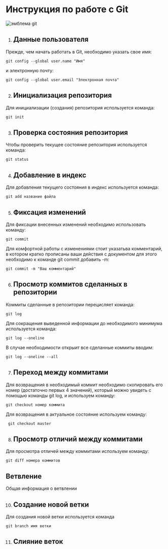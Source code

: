 # **Инструкция по работе с Git**

![эмблема git](Git.png)

1. ## Данные пользователя

Прежде, чем начать работать в Git, необходимо указать свое имя:

    git config --global user.name "Имя"

и электронную почту:

    git config --global user.email "Электронная почта"

2. ## Инициализация репозитория

Для инициализации (создания) репозитория используется команда:

    git init

3. ## Проверка состояния репозитория

Чтобы проверить текущее состояние репозитория используется команда: 

    git status

4. ## Добавление в индекс

Для добавления текущего состояния в индекс используется команда:

    git add название файла

5. ## Фиксация изменений

Для фиксации внесенных изменений необходимо использовать команду:

    git commit

Для комфортной работы с изменениями стоит указатьва комментарий, в котором кратко прописаны ваши действия с документом для этого необходимо к команде git commit добавить -m:

    git commit -m "Ваш комментарий"
    
6. ## Просмотр коммитов сделанных в репозитории

Коммиты сделанные в репозитории перецисляет команда:

    git log

Для сокращения выведенной информации до необходимого минимума используется команда:

    git log --oneline

В случае необходимости открыит все сделанные коммиты вводим:

    git log --oneline --all

7. ## Переход между коммитами

Для возвращения в необходимый коммит необходимо скопировать его номер (достаточно первых 4 значений), который можно увидеть с помощью команды git log, и используем команду:

    git checkout номер коммита

Для возвращения в актуальное состояние используем команду:

     git checkout master

8. ## Просмотр отличий между коммитами

Для просмотра отличей между коммитами используем команду:

    git diff номера коммитов

## Ветвление

Общая информация о ветвлении

10. ## Создание новой ветки

Для создания новой ветки используется команда

    git branch имя ветки

11. ## Слияние веток